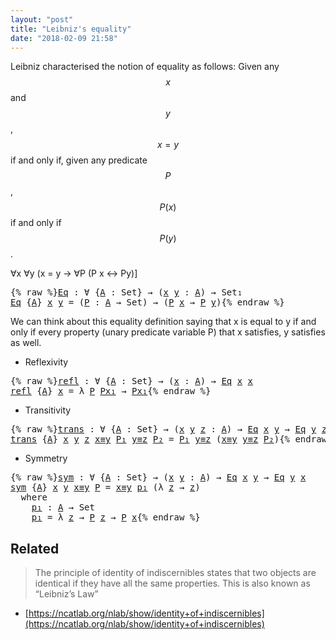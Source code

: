```yaml
---
layout: "post"
title: "Leibniz's equality"
date: "2018-02-09 21:58"
---
```


Leibniz characterised the notion of equality as follows:
Given any $$x$$ and $$y$$, $$x = y$$ if and only if, given any
predicate $$P$$, $$P(x)$$ if and only if $$P(y)$$.

∀x ∀y (x = y → ∀P (P x ↔ Py)]

<pre class="Agda">{% raw %}<a id="Eq" href="{% endraw %}{% link _posts/2018-02-09-leibniz-s-equality.md %}{% raw %}#Eq" class="Function">Eq</a> <a id="297" class="Symbol">:</a> <a id="299" class="Symbol">∀</a> <a id="301" class="Symbol">{</a><a id="302" href="{% endraw %}{% link _posts/2018-02-09-leibniz-s-equality.md %}{% raw %}#302" class="Bound">A</a> <a id="304" class="Symbol">:</a> <a id="306" class="PrimitiveType">Set</a><a id="309" class="Symbol">}</a> <a id="311" class="Symbol">→</a> <a id="313" class="Symbol">(</a><a id="314" href="{% endraw %}{% link _posts/2018-02-09-leibniz-s-equality.md %}{% raw %}#314" class="Bound">x</a> <a id="316" href="{% endraw %}{% link _posts/2018-02-09-leibniz-s-equality.md %}{% raw %}#316" class="Bound">y</a> <a id="318" class="Symbol">:</a> <a id="320" href="{% endraw %}{% link _posts/2018-02-09-leibniz-s-equality.md %}{% raw %}#302" class="Bound">A</a><a id="321" class="Symbol">)</a> <a id="323" class="Symbol">→</a> <a id="325" class="PrimitiveType">Set₁</a>
<a id="330" href="{% endraw %}{% link _posts/2018-02-09-leibniz-s-equality.md %}{% raw %}#Eq" class="Function">Eq</a> <a id="333" class="Symbol">{</a><a id="334" href="{% endraw %}{% link _posts/2018-02-09-leibniz-s-equality.md %}{% raw %}#334" class="Bound">A</a><a id="335" class="Symbol">}</a> <a id="337" href="{% endraw %}{% link _posts/2018-02-09-leibniz-s-equality.md %}{% raw %}#337" class="Bound">x</a> <a id="339" href="{% endraw %}{% link _posts/2018-02-09-leibniz-s-equality.md %}{% raw %}#339" class="Bound">y</a> <a id="341" class="Symbol">=</a> <a id="343" class="Symbol">(</a><a id="344" href="{% endraw %}{% link _posts/2018-02-09-leibniz-s-equality.md %}{% raw %}#344" class="Bound">P</a> <a id="346" class="Symbol">:</a> <a id="348" href="{% endraw %}{% link _posts/2018-02-09-leibniz-s-equality.md %}{% raw %}#334" class="Bound">A</a> <a id="350" class="Symbol">→</a> <a id="352" class="PrimitiveType">Set</a><a id="355" class="Symbol">)</a> <a id="357" class="Symbol">→</a> <a id="359" class="Symbol">(</a><a id="360" href="{% endraw %}{% link _posts/2018-02-09-leibniz-s-equality.md %}{% raw %}#344" class="Bound">P</a> <a id="362" href="{% endraw %}{% link _posts/2018-02-09-leibniz-s-equality.md %}{% raw %}#337" class="Bound">x</a> <a id="364" class="Symbol">→</a> <a id="366" href="{% endraw %}{% link _posts/2018-02-09-leibniz-s-equality.md %}{% raw %}#344" class="Bound">P</a> <a id="368" href="{% endraw %}{% link _posts/2018-02-09-leibniz-s-equality.md %}{% raw %}#339" class="Bound">y</a><a id="369" class="Symbol">)</a>{% endraw %}</pre>

We can think about this equality definition saying that
x is equal to y if and only if every property (unary predicate variable P)
that x satisfies, y satisfies as well.

* Reflexivity

<pre class="Agda">{% raw %}<a id="refl" href="{% endraw %}{% link _posts/2018-02-09-leibniz-s-equality.md %}{% raw %}#refl" class="Function">refl</a> <a id="587" class="Symbol">:</a> <a id="589" class="Symbol">∀</a> <a id="591" class="Symbol">{</a><a id="592" href="{% endraw %}{% link _posts/2018-02-09-leibniz-s-equality.md %}{% raw %}#592" class="Bound">A</a> <a id="594" class="Symbol">:</a> <a id="596" class="PrimitiveType">Set</a><a id="599" class="Symbol">}</a> <a id="601" class="Symbol">→</a> <a id="603" class="Symbol">(</a><a id="604" href="{% endraw %}{% link _posts/2018-02-09-leibniz-s-equality.md %}{% raw %}#604" class="Bound">x</a> <a id="606" class="Symbol">:</a> <a id="608" href="{% endraw %}{% link _posts/2018-02-09-leibniz-s-equality.md %}{% raw %}#592" class="Bound">A</a><a id="609" class="Symbol">)</a> <a id="611" class="Symbol">→</a> <a id="613" href="{% endraw %}{% link _posts/2018-02-09-leibniz-s-equality.md %}{% raw %}#Eq" class="Function">Eq</a> <a id="616" href="{% endraw %}{% link _posts/2018-02-09-leibniz-s-equality.md %}{% raw %}#604" class="Bound">x</a> <a id="618" href="{% endraw %}{% link _posts/2018-02-09-leibniz-s-equality.md %}{% raw %}#604" class="Bound">x</a>
<a id="620" href="{% endraw %}{% link _posts/2018-02-09-leibniz-s-equality.md %}{% raw %}#refl" class="Function">refl</a> <a id="625" class="Symbol">{</a><a id="626" href="{% endraw %}{% link _posts/2018-02-09-leibniz-s-equality.md %}{% raw %}#626" class="Bound">A</a><a id="627" class="Symbol">}</a> <a id="629" href="{% endraw %}{% link _posts/2018-02-09-leibniz-s-equality.md %}{% raw %}#629" class="Bound">x</a> <a id="631" class="Symbol">=</a> <a id="633" class="Symbol">λ</a> <a id="635" href="{% endraw %}{% link _posts/2018-02-09-leibniz-s-equality.md %}{% raw %}#635" class="Bound">P</a> <a id="637" href="{% endraw %}{% link _posts/2018-02-09-leibniz-s-equality.md %}{% raw %}#637" class="Bound">Px₁</a> <a id="641" class="Symbol">→</a> <a id="643" href="{% endraw %}{% link _posts/2018-02-09-leibniz-s-equality.md %}{% raw %}#637" class="Bound">Px₁</a>{% endraw %}</pre>

* Transitivity

<pre class="Agda">{% raw %}<a id="trans" href="{% endraw %}{% link _posts/2018-02-09-leibniz-s-equality.md %}{% raw %}#trans" class="Function">trans</a> <a id="694" class="Symbol">:</a> <a id="696" class="Symbol">∀</a> <a id="698" class="Symbol">{</a><a id="699" href="{% endraw %}{% link _posts/2018-02-09-leibniz-s-equality.md %}{% raw %}#699" class="Bound">A</a> <a id="701" class="Symbol">:</a> <a id="703" class="PrimitiveType">Set</a><a id="706" class="Symbol">}</a> <a id="708" class="Symbol">→</a> <a id="710" class="Symbol">(</a><a id="711" href="{% endraw %}{% link _posts/2018-02-09-leibniz-s-equality.md %}{% raw %}#711" class="Bound">x</a> <a id="713" href="{% endraw %}{% link _posts/2018-02-09-leibniz-s-equality.md %}{% raw %}#713" class="Bound">y</a> <a id="715" href="{% endraw %}{% link _posts/2018-02-09-leibniz-s-equality.md %}{% raw %}#715" class="Bound">z</a> <a id="717" class="Symbol">:</a> <a id="719" href="{% endraw %}{% link _posts/2018-02-09-leibniz-s-equality.md %}{% raw %}#699" class="Bound">A</a><a id="720" class="Symbol">)</a> <a id="722" class="Symbol">→</a> <a id="724" href="{% endraw %}{% link _posts/2018-02-09-leibniz-s-equality.md %}{% raw %}#Eq" class="Function">Eq</a> <a id="727" href="{% endraw %}{% link _posts/2018-02-09-leibniz-s-equality.md %}{% raw %}#711" class="Bound">x</a> <a id="729" href="{% endraw %}{% link _posts/2018-02-09-leibniz-s-equality.md %}{% raw %}#713" class="Bound">y</a> <a id="731" class="Symbol">→</a> <a id="733" href="{% endraw %}{% link _posts/2018-02-09-leibniz-s-equality.md %}{% raw %}#Eq" class="Function">Eq</a> <a id="736" href="{% endraw %}{% link _posts/2018-02-09-leibniz-s-equality.md %}{% raw %}#713" class="Bound">y</a> <a id="738" href="{% endraw %}{% link _posts/2018-02-09-leibniz-s-equality.md %}{% raw %}#715" class="Bound">z</a> <a id="740" class="Symbol">→</a> <a id="742" href="{% endraw %}{% link _posts/2018-02-09-leibniz-s-equality.md %}{% raw %}#Eq" class="Function">Eq</a> <a id="745" href="{% endraw %}{% link _posts/2018-02-09-leibniz-s-equality.md %}{% raw %}#711" class="Bound">x</a> <a id="747" href="{% endraw %}{% link _posts/2018-02-09-leibniz-s-equality.md %}{% raw %}#715" class="Bound">z</a>
<a id="749" href="{% endraw %}{% link _posts/2018-02-09-leibniz-s-equality.md %}{% raw %}#trans" class="Function">trans</a> <a id="755" class="Symbol">{</a><a id="756" href="{% endraw %}{% link _posts/2018-02-09-leibniz-s-equality.md %}{% raw %}#756" class="Bound">A</a><a id="757" class="Symbol">}</a> <a id="759" href="{% endraw %}{% link _posts/2018-02-09-leibniz-s-equality.md %}{% raw %}#759" class="Bound">x</a> <a id="761" href="{% endraw %}{% link _posts/2018-02-09-leibniz-s-equality.md %}{% raw %}#761" class="Bound">y</a> <a id="763" href="{% endraw %}{% link _posts/2018-02-09-leibniz-s-equality.md %}{% raw %}#763" class="Bound">z</a> <a id="765" href="{% endraw %}{% link _posts/2018-02-09-leibniz-s-equality.md %}{% raw %}#765" class="Bound">x≡y</a> <a id="769" href="{% endraw %}{% link _posts/2018-02-09-leibniz-s-equality.md %}{% raw %}#769" class="Bound">P₁</a> <a id="772" href="{% endraw %}{% link _posts/2018-02-09-leibniz-s-equality.md %}{% raw %}#772" class="Bound">y≡z</a> <a id="776" href="{% endraw %}{% link _posts/2018-02-09-leibniz-s-equality.md %}{% raw %}#776" class="Bound">P₂</a> <a id="779" class="Symbol">=</a> <a id="781" href="{% endraw %}{% link _posts/2018-02-09-leibniz-s-equality.md %}{% raw %}#769" class="Bound">P₁</a> <a id="784" href="{% endraw %}{% link _posts/2018-02-09-leibniz-s-equality.md %}{% raw %}#772" class="Bound">y≡z</a> <a id="788" class="Symbol">(</a><a id="789" href="{% endraw %}{% link _posts/2018-02-09-leibniz-s-equality.md %}{% raw %}#765" class="Bound">x≡y</a> <a id="793" href="{% endraw %}{% link _posts/2018-02-09-leibniz-s-equality.md %}{% raw %}#772" class="Bound">y≡z</a> <a id="797" href="{% endraw %}{% link _posts/2018-02-09-leibniz-s-equality.md %}{% raw %}#776" class="Bound">P₂</a><a id="799" class="Symbol">)</a>{% endraw %}</pre>

* Symmetry
<pre class="Agda">{% raw %}<a id="sym" href="{% endraw %}{% link _posts/2018-02-09-leibniz-s-equality.md %}{% raw %}#sym" class="Function">sym</a> <a id="841" class="Symbol">:</a> <a id="843" class="Symbol">∀</a> <a id="845" class="Symbol">{</a><a id="846" href="{% endraw %}{% link _posts/2018-02-09-leibniz-s-equality.md %}{% raw %}#846" class="Bound">A</a> <a id="848" class="Symbol">:</a> <a id="850" class="PrimitiveType">Set</a><a id="853" class="Symbol">}</a> <a id="855" class="Symbol">→</a> <a id="857" class="Symbol">(</a><a id="858" href="{% endraw %}{% link _posts/2018-02-09-leibniz-s-equality.md %}{% raw %}#858" class="Bound">x</a> <a id="860" href="{% endraw %}{% link _posts/2018-02-09-leibniz-s-equality.md %}{% raw %}#860" class="Bound">y</a> <a id="862" class="Symbol">:</a> <a id="864" href="{% endraw %}{% link _posts/2018-02-09-leibniz-s-equality.md %}{% raw %}#846" class="Bound">A</a><a id="865" class="Symbol">)</a> <a id="867" class="Symbol">→</a> <a id="869" href="{% endraw %}{% link _posts/2018-02-09-leibniz-s-equality.md %}{% raw %}#Eq" class="Function">Eq</a> <a id="872" href="{% endraw %}{% link _posts/2018-02-09-leibniz-s-equality.md %}{% raw %}#858" class="Bound">x</a> <a id="874" href="{% endraw %}{% link _posts/2018-02-09-leibniz-s-equality.md %}{% raw %}#860" class="Bound">y</a> <a id="876" class="Symbol">→</a> <a id="878" href="{% endraw %}{% link _posts/2018-02-09-leibniz-s-equality.md %}{% raw %}#Eq" class="Function">Eq</a> <a id="881" href="{% endraw %}{% link _posts/2018-02-09-leibniz-s-equality.md %}{% raw %}#860" class="Bound">y</a> <a id="883" href="{% endraw %}{% link _posts/2018-02-09-leibniz-s-equality.md %}{% raw %}#858" class="Bound">x</a>
<a id="885" href="{% endraw %}{% link _posts/2018-02-09-leibniz-s-equality.md %}{% raw %}#sym" class="Function">sym</a> <a id="889" class="Symbol">{</a><a id="890" href="{% endraw %}{% link _posts/2018-02-09-leibniz-s-equality.md %}{% raw %}#890" class="Bound">A</a><a id="891" class="Symbol">}</a> <a id="893" href="{% endraw %}{% link _posts/2018-02-09-leibniz-s-equality.md %}{% raw %}#893" class="Bound">x</a> <a id="895" href="{% endraw %}{% link _posts/2018-02-09-leibniz-s-equality.md %}{% raw %}#895" class="Bound">y</a> <a id="897" href="{% endraw %}{% link _posts/2018-02-09-leibniz-s-equality.md %}{% raw %}#897" class="Bound">x≡y</a> <a id="901" href="{% endraw %}{% link _posts/2018-02-09-leibniz-s-equality.md %}{% raw %}#901" class="Bound">P</a> <a id="903" class="Symbol">=</a> <a id="905" href="{% endraw %}{% link _posts/2018-02-09-leibniz-s-equality.md %}{% raw %}#897" class="Bound">x≡y</a> <a id="909" href="{% endraw %}{% link _posts/2018-02-09-leibniz-s-equality.md %}{% raw %}#934" class="Function">p₁</a> <a id="912" class="Symbol">(λ</a> <a id="915" href="{% endraw %}{% link _posts/2018-02-09-leibniz-s-equality.md %}{% raw %}#915" class="Bound">z</a> <a id="917" class="Symbol">→</a> <a id="919" href="{% endraw %}{% link _posts/2018-02-09-leibniz-s-equality.md %}{% raw %}#915" class="Bound">z</a><a id="920" class="Symbol">)</a>
  <a id="924" class="Keyword">where</a>
    <a id="934" href="{% endraw %}{% link _posts/2018-02-09-leibniz-s-equality.md %}{% raw %}#934" class="Function">p₁</a> <a id="937" class="Symbol">:</a> <a id="939" href="{% endraw %}{% link _posts/2018-02-09-leibniz-s-equality.md %}{% raw %}#890" class="Bound">A</a> <a id="941" class="Symbol">→</a> <a id="943" class="PrimitiveType">Set</a>
    <a id="951" href="{% endraw %}{% link _posts/2018-02-09-leibniz-s-equality.md %}{% raw %}#934" class="Function">p₁</a> <a id="954" class="Symbol">=</a> <a id="956" class="Symbol">λ</a> <a id="958" href="{% endraw %}{% link _posts/2018-02-09-leibniz-s-equality.md %}{% raw %}#958" class="Bound">z</a> <a id="960" class="Symbol">→</a> <a id="962" href="{% endraw %}{% link _posts/2018-02-09-leibniz-s-equality.md %}{% raw %}#901" class="Bound">P</a> <a id="964" href="{% endraw %}{% link _posts/2018-02-09-leibniz-s-equality.md %}{% raw %}#958" class="Bound">z</a> <a id="966" class="Symbol">→</a> <a id="968" href="{% endraw %}{% link _posts/2018-02-09-leibniz-s-equality.md %}{% raw %}#901" class="Bound">P</a> <a id="970" href="{% endraw %}{% link _posts/2018-02-09-leibniz-s-equality.md %}{% raw %}#893" class="Bound">x</a>{% endraw %}</pre>

## Related


  > The principle of identity of indiscernibles states that two objects
  are identical if they have all the same properties.
  This is also known as “Leibniz’s Law”
  + [https://ncatlab.org/nlab/show/identity+of+indiscernibles](https://ncatlab.org/nlab/show/identity+of+indiscernibles)
